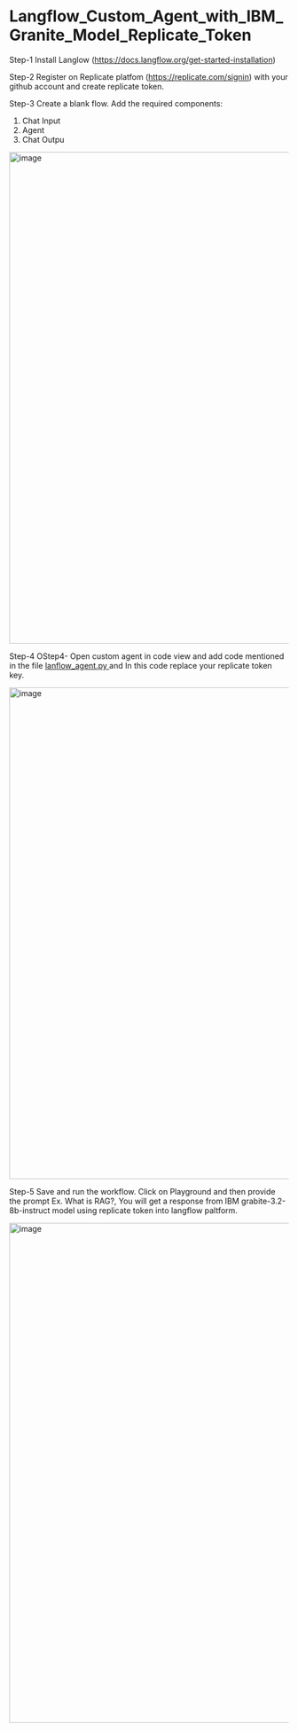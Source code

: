 # Langflow_Custom_Agent_with_IBM_Granite_Model_Replicate_Token

Step-1 Install Langlow (https://docs.langflow.org/get-started-installation)

Step-2 Register on Replicate platfom (https://replicate.com/signin) with your github account and create replicate token.

Step-3 Create a blank flow. Add the required components:

1. Chat Input
2. Agent
3. Chat Outpu
<img width="1517" height="887" alt="image" src="https://github.com/user-attachments/assets/169c04c1-458a-478c-bba3-a73fa4b4c5fe" />

Step-4 OStep4- Open custom agent in code view and add code mentioned in the file   <a href="https://github.com/bhupeshther003/Langflow_Custom_Agent_with_IBM_Granite_Model_Replicate_Token/blob/main/langflow_agent.py"> lanflow_agent.py </a> and In this code replace your replicate token key.

<img width="1518" height="887" alt="image" src="https://github.com/user-attachments/assets/d3c4408d-3cf3-4a52-af78-9f55924db3ea" />

Step-5 Save and run the workflow. Click on Playground and then provide the prompt Ex. What is RAG?, You will get a response from IBM grabite-3.2-8b-instruct model using replicate token into langflow paltform.

<img width="1525" height="902" alt="image" src="https://github.com/user-attachments/assets/2678cffd-9fc3-43c9-ac61-efb713ccd754" />

